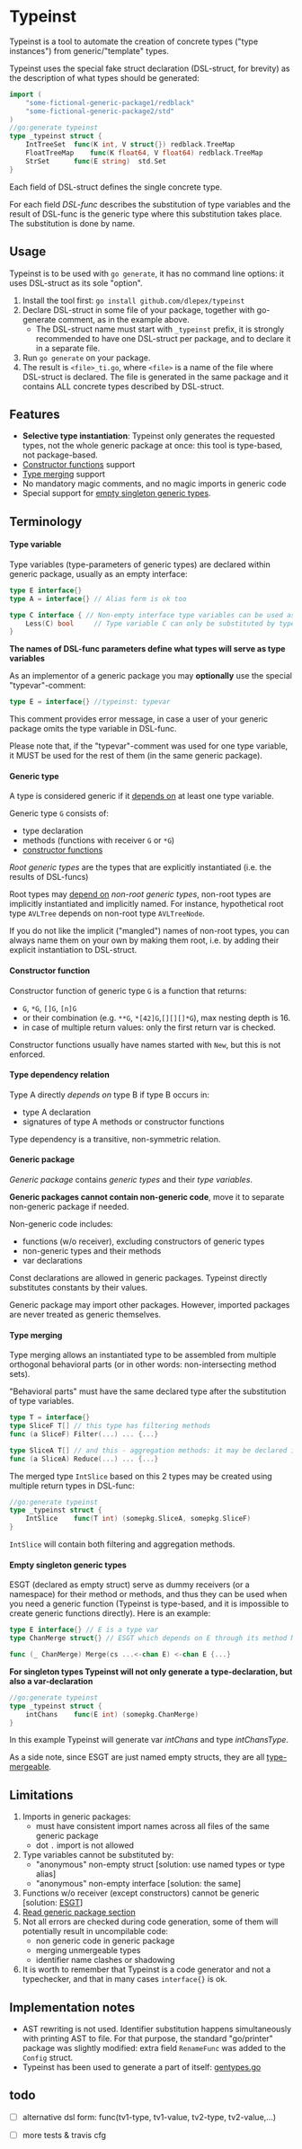 # __Typeinst__
Typeinst is a tool to automate the creation of concrete types ("type instances") from generic/"template" types.

Typeinst uses the special fake struct declaration (DSL-struct, for brevity)  as the description of what types should be generated:
```go
import (
	"some-fictional-generic-package1/redblack"
	"some-fictional-generic-package2/std"
)
//go:generate typeinst
type _typeinst struct {
	IntTreeSet	func(K int, V struct{}) redblack.TreeMap
	FloatTreeMap	func(K float64, V float64) redblack.TreeMap
	StrSet		func(E string)  std.Set
} 
```
Each field of DSL-struct defines the single concrete type.

For each field *DSL-func* describes the substitution of type variables and the result of DSL-func is the generic type where this substitution takes place. The substitution is done by name.

## __Usage__

Typeinst is to be used with `go generate`, it has no command line options: it uses DSL-struct as its sole "option".

1. Install the tool first: `go install github.com/dlepex/typeinst`
1. Declare DSL-struct in some file of your package, together with go-generate comment, as in the example above.
	* The DSL-struct name must start with `_typeinst` prefix, it is strongly recommended to have one DSL-struct per package, and to declare it in a separate file.
1. Run `go generate` on your package.
1. The result is `<file>_ti.go`, where `<file>` is a name of the file where DSL-struct is declared. The file is generated in the same package and it contains ALL concrete types described by DSL-struct.

## __Features__
- __Selective type instantiation__: Typeinst only generates the requested types, not the whole generic package at once: this tool is type-based, not package-based.
- [Constructor functions](#constructor-function) support
- [Type merging](#type-merging) support
- No mandatory magic comments, and no magic imports in generic code
- Special support for [empty singleton generic types](#empty-singleton-generic-types).

## __Terminology__

#### Type variable

Type variables (type-parameters of generic types) are declared within generic package, usually as an empty interface:
```go
type E interface{}
type A = interface{} // Alias form is ok too

type C interface { // Non-empty interface type variables can be used as well.
	Less(C) bool     // Type variable C can only be substituted by types having `Less()` method.
}
```
__The names of DSL-func parameters define what types will serve as type variables__

As an implementor of a generic package you may __optionally__ use the special "typevar"-comment:
```go
type E = interface{} //typeinst: typevar
```
This comment provides error message, in case a user of your generic package omits the type variable in DSL-func.

Please note that, if the "typevar"-comment was used for one type variable, it MUST be used for the rest of them (in the same generic package).

#### Generic type

A type is considered generic if it [depends on](#type-dependency-relation) at least one type variable.

Generic type `G` consists of:
- type declaration 
- methods (functions with receiver `G` or `*G`)
- [constructor functions](#constructor-function)


*Root generic types* are the types that are explicitly instantiated (i.e. the results of DSL-funcs)

Root types may [depend on](#type-dependency-relation) *non-root generic types*, non-root types are implicitly instantiated and implicitly named. 
For instance, hypothetical root type `AVLTree` depends on non-root type `AVLTreeNode`.

If you do not like the implicit ("mangled") names of non-root types, you can always name them on your own by making them root, i.e. by adding their explicit instantiation to DSL-struct.

#### Constructor function

Constructor function of generic type `G` is a function that returns:
- `G`, `*G`, `[]G`, `[n]G`
- or their combination (e.g. `**G`, `*[42]G`,`[][][]*G`), max nesting depth is 16.
- in case of multiple return values: only the first return var is checked.


Constructor functions usually have names started with `New`, but this is not enforced.

#### Type dependency relation

Type A directly _depends on_ type B if type B occurs in:
- type A declaration
- signatures of type A methods or constructor functions

Type dependency is a transitive, non-symmetric relation.

#### Generic package

*Generic package* contains *generic types* and their *type variables*. 

__Generic packages cannot contain non-generic code__, move it to separate non-generic package if needed.

Non-generic code includes:
- functions (w/o receiver), excluding constructors of generic types 
- non-generic types and their methods
- var declarations 

Const declarations are allowed in generic packages. Typeinst directly substitutes constants by their values.

Generic package may import other packages. However, imported packages are never treated as generic themselves.

#### Type merging

Type merging allows an instantiated type to be assembled from multiple orthogonal behavioral parts (or in other words: non-intersecting method sets).

"Behavioral parts" must have the same declared type after the substitution of type variables.

```go
type T = interface{} 
type SliceF T[] // this type has filtering methods
func (a SliceF) Filter(...) ... {...}

type SliceA T[] // and this - aggregation methods: it may be declared in another generic package, with another (differently named) type variable.
func (a SliceA) Reduce(...) ... {...}
```

The merged type `IntSlice` based on this 2 types may be created using multiple return types in DSL-func:

```go
//go:generate typeinst
type _typeinst struct {
	IntSlice	func(T int) (somepkg.SliceA, somepkg.SliceF)
} 
```
`IntSlice` will contain both filtering and aggregation methods.

#### Empty singleton generic types

ESGT (declared as empty struct) serve as dummy receivers (or a namespace) for their method or methods, and thus
they can be used when you need a generic function (Typeinst is type-based, and it is impossible to create generic functions directly).
Here is an example:
```go
type E interface{} // E is a type var
type ChanMerge struct{} // ESGT which depends on E through its method Merge i.e. this type is generic

func (_ ChanMerge) Merge(cs ...<-chan E) <-chan E {...}
```
**For singleton types Typeinst will not only generate a type-declaration, but also a var-declaration**

```go
//go:generate typeinst
type _typeinst struct {
	intChans	func(E int) (somepkg.ChanMerge)
} 
```
In this example Typeinst will generate var _intChans_ and type _intChansType_.

As a side note, since ESGT are just named empty structs, they are all [type-mergeable](#type-merging).

## __Limitations__

1. Imports in generic packages:
	- must have consistent import names across all files of the same generic package 
	- dot `.` import is not allowed
2. Type variables cannot be substituted by:
	- "anonymous" non-empty struct [solution: use named types or type alias]
	- "anonymous" non-empty interface [solution: the same]
3. Functions w/o receiver (except constructors) cannot be generic [solution: [ESGT](#empty-singleton-generic-types)]
4. [Read generic package section](#generic-package)
5. Not all errors are checked during code generation, some of them will potentially result in uncompilable code: 
	- non generic code in generic package
	- merging unmergeable types
	- identifier name clashes or shadowing
1. It is worth to remember that Typeinst is a code generator and not a typechecker, and that in many cases `interface{}` is ok.

## __Implementation notes__

- AST rewriting is not used. Identifier substitution happens simultaneously with printing AST to file. For that purpose, the standard "go/printer" package was slightly modified: extra field `RenameFunc` was added to the `Config` struct.
- Typeinst has been used to generate a part of itself: [gentypes.go](https://github.com/dlepex/typeinst/blob/master/gentypes.go)

## todo

- [ ] alternative dsl form: func(tv1-type, tv1-value, tv2-type, tv2-value,...)
- [ ] more tests & travis cfg




